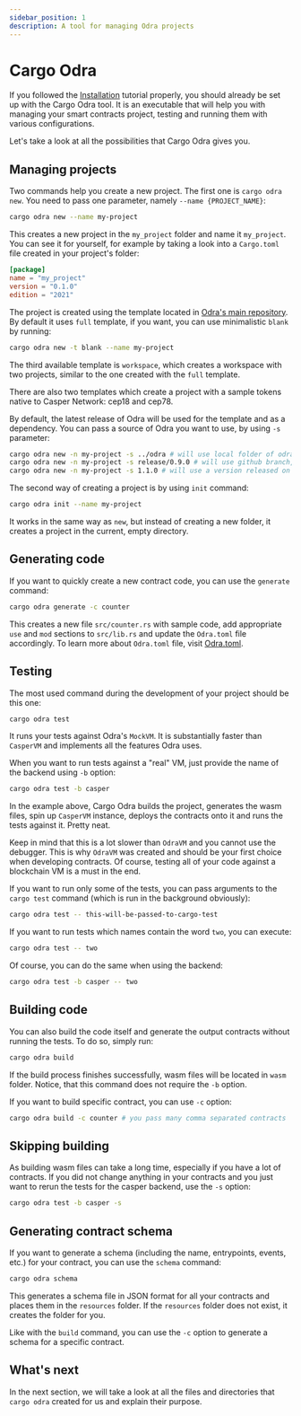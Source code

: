 ```yaml
---
sidebar_position: 1
description: A tool for managing Odra projects
---
```


# Cargo Odra
If you followed the [Installation](../getting-started/installation.md) tutorial properly,
you should already be set up with the Cargo Odra tool. It is an executable that will help you with
managing your smart contracts project, testing and running them with various configurations.

Let's take a look at all the possibilities that Cargo Odra gives you.

## Managing projects

Two commands help you create a new project. The first one is `cargo odra new`.
You need to pass one parameter, namely `--name {PROJECT_NAME}`:

```bash
cargo odra new --name my-project
```

This creates a new project in the `my_project` folder and name it `my_project`. You can see it
for yourself, for example by taking a look into a `Cargo.toml` file created in your project's folder:

```toml
[package]
name = "my_project"
version = "0.1.0"
edition = "2021"
```
The project is created using the template located in [Odra's main repository](https://github.com/odradev/odra).
By default it uses `full` template, if you want, you can use minimalistic `blank` by running:

```bash
cargo odra new -t blank --name my-project
```

The third available template is `workspace`, which creates a workspace with two projects, similar to the one created 
with the `full` template.

There are also two templates which create a project with a sample tokens native to Casper Network: cep18 and cep78.

By default, the latest release of Odra will be used for the template and as a dependency.
You can pass a source of Odra you want to use, by using `-s` parameter:

```bash
cargo odra new -n my-project -s ../odra # will use local folder of odra
cargo odra new -n my-project -s release/0.9.0 # will use github branch, e.g. if you want to test new release
cargo odra new -n my-project -s 1.1.0 # will use a version released on crates.io
```

The second way of creating a project is by using `init` command:

```bash
cargo odra init --name my-project
```

It works in the same way as `new`, but instead of creating a new folder, it creates a project
in the current, empty directory.

## Generating code
If you want to quickly create a new contract code, you can use the `generate` command:

```bash
cargo odra generate -c counter 
```

This creates a new file `src/counter.rs` with sample code, add appropriate `use` and `mod` sections
to `src/lib.rs` and update the `Odra.toml` file accordingly. To learn more about `Odra.toml` file,
visit [Odra.toml](03-odra-toml.md).

## Testing
The most used command during the development of your project should be this one:

```bash
cargo odra test
```
It runs your tests against Odra's `MockVM`. It is substantially faster than `CasperVM`
and implements all the features Odra uses.

When you want to run tests against a "real" VM, just provide the name of the backend using `-b`
option:

```bash
cargo odra test -b casper
```

In the example above, Cargo Odra builds the project, generates the wasm files,
spin up `CasperVM` instance, deploys the contracts onto it and runs the tests against it. Pretty neat.

Keep in mind that this is a lot slower than `OdraVM` and you cannot use the debugger.
This is why `OdraVM` was created and should be your first choice when developing contracts.
Of course, testing all of your code against a blockchain VM is a must in the end.

If you want to run only some of the tests, you can pass arguments to the `cargo test` command
(which is run in the background obviously):

```bash
cargo odra test -- this-will-be-passed-to-cargo-test
```

If you want to run tests which names contain the word `two`, you can execute:

```bash
cargo odra test -- two
```

Of course, you can do the same when using the backend:

```bash
cargo odra test -b casper -- two
```

## Building code

You can also build the code itself and generate the output contracts without running the tests.
To do so, simply run:

```bash
cargo odra build
```

If the build process finishes successfully, wasm files will be located in `wasm` folder.
Notice, that this command does not require the `-b` option.

If you want to build specific contract, you can use `-c` option:

```bash
cargo odra build -c counter # you pass many comma separated contracts
```

## Skipping building

As building wasm files can take a long time, especially if you have a lot of contracts. If you did not change anything
in your contracts and you just want to rerun the tests for the casper backend, use the `-s` option:

```bash
cargo odra test -b casper -s
```

## Generating contract schema

If you want to generate a schema (including the name, entrypoints, events, etc.) for your contract, you can use the `schema` command:

```bash
cargo odra schema 
```

This generates a schema file in JSON format for all your contracts and places them in the `resources` folder. 
If the `resources` folder does not exist, it creates the folder for you.

Like with the `build` command, you can use the `-c` option to generate a schema for a specific contract.

## What's next
In the next section, we will take a look at all the files and directories that `cargo odra` created
for us and explain their purpose.
